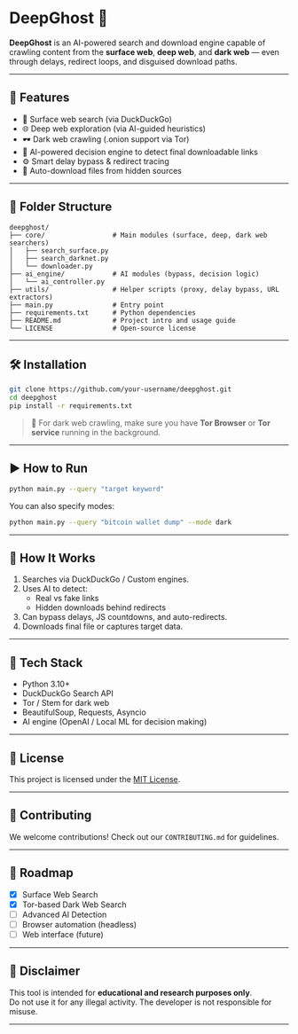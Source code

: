 # DeepGhost 👻

**DeepGhost** is an AI-powered search and download engine capable of crawling content from the **surface web**, **deep web**, and **dark web** — even through delays, redirect loops, and disguised download paths.

---

## 🚀 Features

- 🔎 Surface web search (via DuckDuckGo)
- 🌐 Deep web exploration (via AI-guided heuristics)
- 🕶️ Dark web crawling (.onion support via Tor)
- 🧠 AI-powered decision engine to detect final downloadable links
- ⚙️ Smart delay bypass & redirect tracing
- 💾 Auto-download files from hidden sources

---

## 📁 Folder Structure

```
deepghost/
├── core/                 # Main modules (surface, deep, dark web searchers)
│   ├── search_surface.py
│   ├── search_darknet.py
│   └── downloader.py
├── ai_engine/            # AI modules (bypass, decision logic)
│   └── ai_controller.py
├── utils/                # Helper scripts (proxy, delay bypass, URL extractors)
├── main.py               # Entry point
├── requirements.txt      # Python dependencies
├── README.md             # Project intro and usage guide
└── LICENSE               # Open-source license
```

---

## 🛠️ Installation

```bash
git clone https://github.com/your-username/deepghost.git
cd deepghost
pip install -r requirements.txt
```

> 🔐 For dark web crawling, make sure you have **Tor Browser** or **Tor service** running in the background.

---

## ▶️ How to Run

```bash
python main.py --query "target keyword"
```

You can also specify modes:
```bash
python main.py --query "bitcoin wallet dump" --mode dark
```

---

## 🧠 How It Works

1. Searches via DuckDuckGo / Custom engines.
2. Uses AI to detect:
   - Real vs fake links
   - Hidden downloads behind redirects
3. Can bypass delays, JS countdowns, and auto-redirects.
4. Downloads final file or captures target data.

---

## 🧰 Tech Stack

- Python 3.10+
- DuckDuckGo Search API
- Tor / Stem for dark web
- BeautifulSoup, Requests, Asyncio
- AI engine (OpenAI / Local ML for decision making)

---

## 📄 License

This project is licensed under the [MIT License](LICENSE).

---

## 🤝 Contributing

We welcome contributions! Check out our `CONTRIBUTING.md` for guidelines.

---

## 🧭 Roadmap

- [x] Surface Web Search
- [x] Tor-based Dark Web Search
- [ ] Advanced AI Detection
- [ ] Browser automation (headless)
- [ ] Web interface (future)

---

## 📣 Disclaimer

This tool is intended for **educational and research purposes only**.  
Do not use it for any illegal activity. The developer is not responsible for misuse.

---
